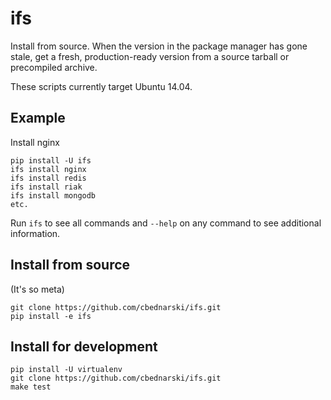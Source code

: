 # ifs

Install from source. When the version in the package manager has gone stale, get a fresh, production-ready version from a source tarball or precompiled archive.

These scripts currently target Ubuntu 14.04.

## Example

Install nginx

    pip install -U ifs
    ifs install nginx
    ifs install redis
    ifs install riak
    ifs install mongodb
    etc.

Run `ifs` to see all commands and `--help` on any command to see additional information.

## Install from source

(It's so meta)

    git clone https://github.com/cbednarski/ifs.git
    pip install -e ifs

## Install for development

    pip install -U virtualenv
    git clone https://github.com/cbednarski/ifs.git
    make test
